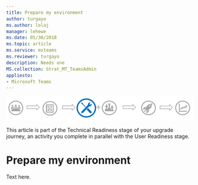 ```yaml
---
title: Prepare my environment
author: turgayo
ms.author: lolaj
manager: lehewe
ms.date: 05/30/2018
ms.topic: article
ms.service: msteams
ms.reviewer: turgayo
description: Needs one 
MS.collection: Strat_MT_TeamsAdmin
appliesto:
- Microsoft Teams
---
```


![Stages of the upgrade journey, with emphasis on Technical Readiness](media/upgrade-banner-tech-readiness.png "Stages of the upgrade journey, with emphasis on Technical Readiness")

This article is part of the Technical Readiness stage of your upgrade journey, an activity you complete in parallel with the User Readiness stage. 

# Prepare my environment

Text here.
